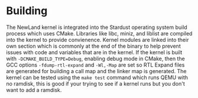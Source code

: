 # Building

The NewLand kernel is integrated into the Stardust operating system build process which uses CMake.
Libraries like libc, miniz, and liblist are compiled into the kernel to provide convienence.
Kernel modules are linked into their own section which is commonly at the end of the binary to
help prevent issues with code and variables that are in the kernel.
If the kernel is built with `-DCMAKE_BUILD_TYPE=Debug`, enabling debug mode in CMake,
then the GCC options `-fdump-rtl-expand` and `-Wl,-Map` are set so RTL Expand files are generated
for building a call map and the linker map is generated.
The kernel can be tested using the `make test` command which runs QEMU with no ramdisk,
this is good if your trying to see if a kernel runs but you don't want to add a ramdisk.
